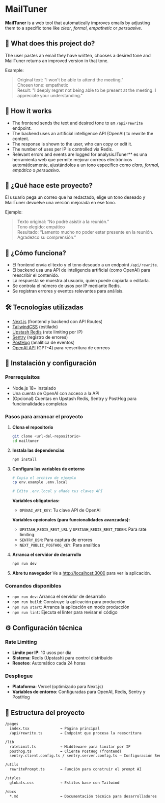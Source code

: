 # MailTuner

**MailTuner** is a web tool that automatically improves emails by adjusting them to a specific tone like *clear*, *formal*, *empathetic* or *persuasive*.

## 🧩 What does this project do?

The user pastes an email they have written, chooses a desired tone and MailTuner returns an improved version in that tone.

Example:  
> Original text: "I won't be able to attend the meeting."  
> Chosen tone: empathetic  
> Result: "I deeply regret not being able to be present at the meeting. I appreciate your understanding."

## 🚀 How it works

- The frontend sends the text and desired tone to an `/api/rewrite` endpoint.
- The backend uses an artificial intelligence API (OpenAI) to rewrite the content.
- The response is shown to the user, who can copy or edit it.
- The number of uses per IP is controlled via Redis.
- Relevant errors and events are logged for analysis.lTuner** es una herramienta web que permite mejorar correos electrónicos automáticamente, ajustándolos a un tono específico como *claro*, *formal*, *empático* o *persuasivo*.

## 🧩 ¿Qué hace este proyecto?

El usuario pega un correo que ha redactado, elige un tono deseado y MailTuner devuelve una versión mejorada en ese tono.

Ejemplo:  
> Texto original: “No podré asistir a la reunión.”  
> Tono elegido: empático  
> Resultado: “Lamento mucho no poder estar presente en la reunión. Agradezco su comprensión.”

## 🚀 ¿Cómo funciona?

- El frontend envía el texto y el tono deseado a un endpoint `/api/rewrite`.
- El backend usa una API de inteligencia artificial (como OpenAI) para reescribir el contenido.
- La respuesta se muestra al usuario, quien puede copiarla o editarla.
- Se controla el número de usos por IP mediante Redis.
- Se registran errores y eventos relevantes para análisis.

## 🛠️ Tecnologías utilizadas

- [Next.js](https://nextjs.org/) (frontend y backend con API Routes)
- [TailwindCSS](https://tailwindcss.com/) (estilado)
- [Upstash Redis](https://upstash.com/) (rate limiting por IP)
- [Sentry](https://sentry.io/) (registro de errores)
- [PostHog](https://posthog.com/) (analítica de eventos)
- [OpenAI API](https://openai.com/) (GPT-4) para reescritura de correos

## 🚀 Instalación y configuración

### Prerrequisitos
- Node.js 18+ instalado
- Una cuenta de OpenAI con acceso a la API
- (Opcional) Cuentas en Upstash Redis, Sentry y PostHog para funcionalidades completas

### Pasos para arrancar el proyecto

1. **Clona el repositorio**
   ```bash
   git clone <url-del-repositorio>
   cd mailtuner
   ```

2. **Instala las dependencias**
   ```bash
   npm install
   ```

3. **Configura las variables de entorno**
   ```bash
   # Copia el archivo de ejemplo
   cp env.example .env.local
   
   # Edita .env.local y añade tus claves API
   ```
   
   **Variables obligatorias:**
   - `OPENAI_API_KEY`: Tu clave API de OpenAI
   
   **Variables opcionales (para funcionalidades avanzadas):**
   - `UPSTASH_REDIS_REST_URL` y `UPSTASH_REDIS_REST_TOKEN`: Para rate limiting
   - `SENTRY_DSN`: Para captura de errores
   - `NEXT_PUBLIC_POSTHOG_KEY`: Para analítica

4. **Arranca el servidor de desarrollo**
   ```bash
   npm run dev
   ```

5. **Abre tu navegador**
   Ve a [http://localhost:3000](http://localhost:3000) para ver la aplicación.

### Comandos disponibles

- `npm run dev`: Arranca el servidor de desarrollo
- `npm run build`: Construye la aplicación para producción
- `npm run start`: Arranca la aplicación en modo producción
- `npm run lint`: Ejecuta el linter para revisar el código

## ⚙️ Configuración técnica

### Rate Limiting
- **Límite por IP**: 10 usos por día
- **Sistema**: Redis (Upstash) para control distribuido
- **Reseteo**: Automático cada 24 horas

### Despliegue
- **Plataforma**: Vercel (optimizado para Next.js)
- **Variables de entorno**: Configuradas para OpenAI, Redis, Sentry y PostHog

## 📁 Estructura del proyecto

```txt
/pages
  index.tsx              → Página principal
  /api/rewrite.ts        → Endpoint que procesa la reescritura

/lib
  rateLimit.ts           → Middleware para limitar por IP
  posthog.ts             → Cliente PostHog (frontend)
  sentry.client.config.ts / sentry.server.config.ts → Configuración Sentry

/utils
  rewritePrompt.ts       → Función para construir el prompt AI

/styles
  globals.css            → Estilos base con Tailwind

/docs
  *.md                   → Documentación técnica para desarrolladores

